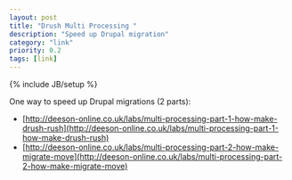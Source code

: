 ```yaml
---
layout: post
title: "Drush Multi Processing "
description: "Speed up Drupal migration"
category: "link"
priority: 0.2
tags: [link]
---
```

{% include JB/setup %}

One way to speed up Drupal migrations (2 parts):

* [http://deeson-online.co.uk/labs/multi-processing-part-1-how-make-drush-rush](http://deeson-online.co.uk/labs/multi-processing-part-1-how-make-drush-rush)
* [http://deeson-online.co.uk/labs/multi-processing-part-2-how-make-migrate-move](http://deeson-online.co.uk/labs/multi-processing-part-2-how-make-migrate-move)
